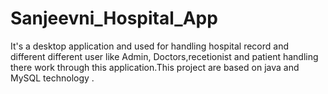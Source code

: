 # Sanjeevni_Hospital_App
It's a desktop application and used for handling hospital record and  different different user like Admin, Doctors,recetionist and patient handling there work through this application.This project are based on java and MySQL  technology .
